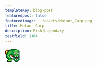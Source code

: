 ```yaml
---
templateKey: blog-post
featuredpost: false
featuredimage: ../assets/Mutant_Carp.png
title: Mutant Carp
description: Fish|Legendary
testfield: 1364
---
```

![Mutant Carp](../assets/Mutant_Carp.png)
